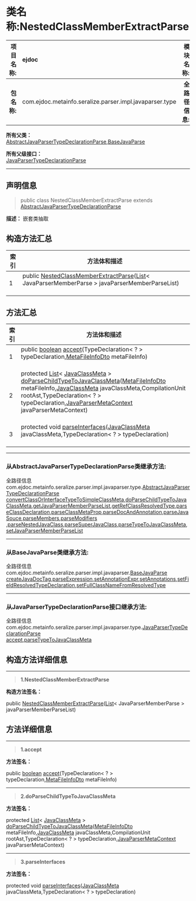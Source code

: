 # 类名称:NestedClassMemberExtractParse

|  **项目名称:**    |  ejdoc    |   **模块名称:**   |metaInfoSeralize|
| ----: | :---- | ----: |:---- |
|   **包名称:**   |  com.ejdoc.metainfo.seralize.parser.impl.javaparser.type    |   **全路径信息:**   |com.ejdoc.metainfo.seralize.parser.impl.javaparser.type.NestedClassMemberExtractParse|









**所有父类：**  
[AbstractJavaParserTypeDeclarationParse](/metaInfoSeralize/com/ejdoc/metainfo/seralize/parser/impl/javaparser/type/AbstractJavaParserTypeDeclarationParse.md),[BaseJavaParse](/metaInfoSeralize/com/ejdoc/metainfo/seralize/parser/impl/javaparser/BaseJavaParse.md)

**所有父级接口：**  
[JavaParserTypeDeclarationParse](/metaInfoSeralize/com/ejdoc/metainfo/seralize/parser/impl/javaparser/type/JavaParserTypeDeclarationParse.md)







---

## 声明信息

> public class NestedClassMemberExtractParse extends [AbstractJavaParserTypeDeclarationParse](/metaInfoSeralize/com/ejdoc/metainfo/seralize/parser/impl/javaparser/type/AbstractJavaParserTypeDeclarationParse.md)     


**描述：** 嵌套类抽取










## 构造方法汇总

|   索引  |    方法体和描述   |
| ---- | ---- |
|1|public  [NestedClassMemberExtractParse](#nestedclassmemberextractparse-list)([List](https://docs.oracle.com/javase/8/docs/api/java/util/List.html?is-external=true)< JavaParserMemberParse > javaParserMemberParseList)   <br/><br/>|


## 方法汇总

|   索引  |    方法体和描述   |
| ---- | ---- |
|1|public [boolean](https://docs.oracle.com/javase/8/docs/api/java/lang/Boolean.html?is-external=true) [accept](#accept-typedeclaration-metafileinfodto)(TypeDeclaration< ? > typeDeclaration,[MetaFileInfoDto](/metaInfoSeralize/com/ejdoc/metainfo/seralize/dto/MetaFileInfoDto.md) metaFileInfo)   <br/><br/>|
|2|protected [List](https://docs.oracle.com/javase/8/docs/api/java/util/List.html?is-external=true)< [JavaClassMeta](/metaInfoSeralize/com/ejdoc/metainfo/seralize/model/JavaClassMeta.md) > [doParseChildTypeToJavaClassMeta](#doparsechildtypetojavaclassmeta-metafileinfodto-javaclassmeta-compilationunit-typedeclaration-javaparsermetacontext)([MetaFileInfoDto](/metaInfoSeralize/com/ejdoc/metainfo/seralize/dto/MetaFileInfoDto.md) metaFileInfo,[JavaClassMeta](/metaInfoSeralize/com/ejdoc/metainfo/seralize/model/JavaClassMeta.md) javaClassMeta,CompilationUnit rootAst,TypeDeclaration< ? > typeDeclaration,[JavaParserMetaContext](/metaInfoSeralize/com/ejdoc/metainfo/seralize/parser/impl/javaparser/JavaParserMetaContext.md) javaParserMetaContext)   <br/><br/>|
|3|protected void [parseInterfaces](#parseinterfaces-javaclassmeta-typedeclaration)([JavaClassMeta](/metaInfoSeralize/com/ejdoc/metainfo/seralize/model/JavaClassMeta.md) javaClassMeta,TypeDeclaration< ? > typeDeclaration)   <br/><br/>|


---

### 从AbstractJavaParserTypeDeclarationParse类继承方法:

全路径信息com.ejdoc.metainfo.seralize.parser.impl.javaparser.type.[AbstractJavaParserTypeDeclarationParse](/metaInfoSeralize/com/ejdoc/metainfo/seralize/parser/impl/javaparser/type/AbstractJavaParserTypeDeclarationParse.md)  
[convertClassOrInterfaceTypeToSimpleClassMeta](/metaInfoSeralize/com/ejdoc/metainfo/seralize/parser/impl/javaparser/type/AbstractJavaParserTypeDeclarationParse.md#convertClassOrInterfaceTypeToSimpleClassMeta-classorinterfacetype),[doParseChildTypeToJavaClassMeta](/metaInfoSeralize/com/ejdoc/metainfo/seralize/parser/impl/javaparser/type/AbstractJavaParserTypeDeclarationParse.md#doParseChildTypeToJavaClassMeta-metafileinfodto-javaclassmeta-compilationunit-typedeclaration-javaparsermetacontext),[getJavaParserMemberParseList](/metaInfoSeralize/com/ejdoc/metainfo/seralize/parser/impl/javaparser/type/AbstractJavaParserTypeDeclarationParse.md#getJavaParserMemberParseList),[getRefClassResolvedType](/metaInfoSeralize/com/ejdoc/metainfo/seralize/parser/impl/javaparser/type/AbstractJavaParserTypeDeclarationParse.md#getRefClassResolvedType-classorinterfacetype),[parseClassDeclaration](/metaInfoSeralize/com/ejdoc/metainfo/seralize/parser/impl/javaparser/type/AbstractJavaParserTypeDeclarationParse.md#parseClassDeclaration-javaclassmeta-javaparsermetacontext),[parseClassMetaProp](/metaInfoSeralize/com/ejdoc/metainfo/seralize/parser/impl/javaparser/type/AbstractJavaParserTypeDeclarationParse.md#parseClassMetaProp-javaclassmeta-metafileinfodto-typedeclaration-javaparsermetacontext),[parseDocAndAnnotation](/metaInfoSeralize/com/ejdoc/metainfo/seralize/parser/impl/javaparser/type/AbstractJavaParserTypeDeclarationParse.md#parseDocAndAnnotation-javaclassmeta-typedeclaration-compilationunit-javaparsermetacontext),[parseJavaSouce](/metaInfoSeralize/com/ejdoc/metainfo/seralize/parser/impl/javaparser/type/AbstractJavaParserTypeDeclarationParse.md#parseJavaSouce-javaclassmeta-compilationunit-javaparsermetacontext),[parseMembers](/metaInfoSeralize/com/ejdoc/metainfo/seralize/parser/impl/javaparser/type/AbstractJavaParserTypeDeclarationParse.md#parseMembers-javaclassmeta-metafileinfodto-typedeclaration-javaparsermetacontext),[parseModifiers](/metaInfoSeralize/com/ejdoc/metainfo/seralize/parser/impl/javaparser/type/AbstractJavaParserTypeDeclarationParse.md#parseModifiers-javaclassmeta-typedeclaration-javaparsermetacontext)
,[parseNestedJavaClass](/metaInfoSeralize/com/ejdoc/metainfo/seralize/parser/impl/javaparser/type/AbstractJavaParserTypeDeclarationParse.md#parseNestedJavaClass-javaclassmeta-typedeclaration-compilationunit-javaparsermetacontext),[parseSuperJavaClass](/metaInfoSeralize/com/ejdoc/metainfo/seralize/parser/impl/javaparser/type/AbstractJavaParserTypeDeclarationParse.md#parseSuperJavaClass-javaclassmeta-typedeclaration),[parseTypeToJavaClassMeta](/metaInfoSeralize/com/ejdoc/metainfo/seralize/parser/impl/javaparser/type/AbstractJavaParserTypeDeclarationParse.md#parseTypeToJavaClassMeta-metafileinfodto-compilationunit-typedeclaration-javaparsermetacontext),[setJavaParserMemberParseList](/metaInfoSeralize/com/ejdoc/metainfo/seralize/parser/impl/javaparser/type/AbstractJavaParserTypeDeclarationParse.md#setJavaParserMemberParseList-list)

---

### 从BaseJavaParse类继承方法:

全路径信息com.ejdoc.metainfo.seralize.parser.impl.javaparser.[BaseJavaParse](/metaInfoSeralize/com/ejdoc/metainfo/seralize/parser/impl/javaparser/BaseJavaParse.md)  
[createJavaDocTag](/metaInfoSeralize/com/ejdoc/metainfo/seralize/parser/impl/javaparser/BaseJavaParse.md#createJavaDocTag-optional-javamodelmeta),[parseExpression](/metaInfoSeralize/com/ejdoc/metainfo/seralize/parser/impl/javaparser/BaseJavaParse.md#parseExpression-expression-list),[setAnnotationExpr](/metaInfoSeralize/com/ejdoc/metainfo/seralize/parser/impl/javaparser/BaseJavaParse.md#setAnnotationExpr-annotationexpr-javamodelmeta),[setAnnotations](/metaInfoSeralize/com/ejdoc/metainfo/seralize/parser/impl/javaparser/BaseJavaParse.md#setAnnotations-nodelist-javamodelmeta),[setFieldResolvedTypeDeclaration](/metaInfoSeralize/com/ejdoc/metainfo/seralize/parser/impl/javaparser/BaseJavaParse.md#setFieldResolvedTypeDeclaration-javaclassmeta-type),[setFullClassNameFromResolvedType](/metaInfoSeralize/com/ejdoc/metainfo/seralize/parser/impl/javaparser/BaseJavaParse.md#setFullClassNameFromResolvedType-javaclassmeta-resolvedtype)



---

### 从JavaParserTypeDeclarationParse接口继承方法:

全路径信息com.ejdoc.metainfo.seralize.parser.impl.javaparser.type.[JavaParserTypeDeclarationParse](/metaInfoSeralize/com/ejdoc/metainfo/seralize/parser/impl/javaparser/type/JavaParserTypeDeclarationParse.md)  
[accept](/metaInfoSeralize/com/ejdoc/metainfo/seralize/parser/impl/javaparser/type/JavaParserTypeDeclarationParse.md#accept-typedeclaration-metafileinfodto),[parseTypeToJavaClassMeta](/metaInfoSeralize/com/ejdoc/metainfo/seralize/parser/impl/javaparser/type/JavaParserTypeDeclarationParse.md#parseTypeToJavaClassMeta-metafileinfodto-compilationunit-typedeclaration-javaparsermetacontext)



## 构造方法详细信息


---

> **1.<span id="nestedclassmemberextractparse-list">NestedClassMemberExtractParse</span>**

**构造方法签名：** 

  public  [NestedClassMemberExtractParse](#nestedclassmemberextractparse-list)([List](https://docs.oracle.com/javase/8/docs/api/java/util/List.html?is-external=true)< JavaParserMemberParse > javaParserMemberParseList)   








## 方法详细信息


---

> **1.<span id="accept-typedeclaration-metafileinfodto">accept</span>**

**方法签名：** 

  public [boolean](https://docs.oracle.com/javase/8/docs/api/java/lang/Boolean.html?is-external=true) [accept](#accept-typedeclaration-metafileinfodto)(TypeDeclaration< ? > typeDeclaration,[MetaFileInfoDto](/metaInfoSeralize/com/ejdoc/metainfo/seralize/dto/MetaFileInfoDto.md) metaFileInfo)   










---

> **2.<span id="doparsechildtypetojavaclassmeta-metafileinfodto-javaclassmeta-compilationunit-typedeclaration-javaparsermetacontext">doParseChildTypeToJavaClassMeta</span>**

**方法签名：** 

  protected [List](https://docs.oracle.com/javase/8/docs/api/java/util/List.html?is-external=true)< [JavaClassMeta](/metaInfoSeralize/com/ejdoc/metainfo/seralize/model/JavaClassMeta.md) > [doParseChildTypeToJavaClassMeta](#doparsechildtypetojavaclassmeta-metafileinfodto-javaclassmeta-compilationunit-typedeclaration-javaparsermetacontext)([MetaFileInfoDto](/metaInfoSeralize/com/ejdoc/metainfo/seralize/dto/MetaFileInfoDto.md) metaFileInfo,[JavaClassMeta](/metaInfoSeralize/com/ejdoc/metainfo/seralize/model/JavaClassMeta.md) javaClassMeta,CompilationUnit rootAst,TypeDeclaration< ? > typeDeclaration,[JavaParserMetaContext](/metaInfoSeralize/com/ejdoc/metainfo/seralize/parser/impl/javaparser/JavaParserMetaContext.md) javaParserMetaContext)   










---

> **3.<span id="parseinterfaces-javaclassmeta-typedeclaration">parseInterfaces</span>**

**方法签名：** 

  protected void [parseInterfaces](#parseinterfaces-javaclassmeta-typedeclaration)([JavaClassMeta](/metaInfoSeralize/com/ejdoc/metainfo/seralize/model/JavaClassMeta.md) javaClassMeta,TypeDeclaration< ? > typeDeclaration)   









